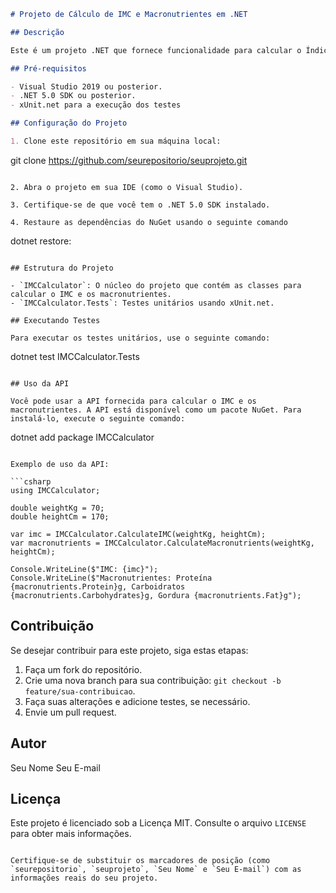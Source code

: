 ```markdown
# Projeto de Cálculo de IMC e Macronutrientes em .NET

## Descrição

Este é um projeto .NET que fornece funcionalidade para calcular o Índice de Massa Corporal (IMC) e os macronutrientes com base nos dados fornecidos. Ele inclui uma API pública que pode ser consumida para realizar esses cálculos.

## Pré-requisitos

- Visual Studio 2019 ou posterior.
- .NET 5.0 SDK ou posterior.
- xUnit.net para a execução dos testes

## Configuração do Projeto

1. Clone este repositório em sua máquina local:
```

git clone https://github.com/seurepositorio/seuprojeto.git

```

2. Abra o projeto em sua IDE (como o Visual Studio).

3. Certifique-se de que você tem o .NET 5.0 SDK instalado.

4. Restaure as dependências do NuGet usando o seguinte comando

```

dotnet restore:

```

## Estrutura do Projeto

- `IMCCalculator`: O núcleo do projeto que contém as classes para calcular o IMC e os macronutrientes.
- `IMCCalculator.Tests`: Testes unitários usando xUnit.net.

## Executando Testes

Para executar os testes unitários, use o seguinte comando:

```

dotnet test IMCCalculator.Tests

```

## Uso da API

Você pode usar a API fornecida para calcular o IMC e os macronutrientes. A API está disponível como um pacote NuGet. Para instalá-lo, execute o seguinte comando:

```

dotnet add package IMCCalculator

````

Exemplo de uso da API:

```csharp
using IMCCalculator;

double weightKg = 70;
double heightCm = 170;

var imc = IMCCalculator.CalculateIMC(weightKg, heightCm);
var macronutrients = IMCCalculator.CalculateMacronutrients(weightKg, heightCm);

Console.WriteLine($"IMC: {imc}");
Console.WriteLine($"Macronutrientes: Proteína {macronutrients.Protein}g, Carboidratos {macronutrients.Carbohydrates}g, Gordura {macronutrients.Fat}g");
````

## Contribuição

Se desejar contribuir para este projeto, siga estas etapas:

1. Faça um fork do repositório.
2. Crie uma nova branch para sua contribuição: `git checkout -b feature/sua-contribuicao`.
3. Faça suas alterações e adicione testes, se necessário.
4. Envie um pull request.

## Autor

Seu Nome
Seu E-mail

## Licença

Este projeto é licenciado sob a Licença MIT. Consulte o arquivo `LICENSE` para obter mais informações.

```

Certifique-se de substituir os marcadores de posição (como `seurepositorio`, `seuprojeto`, `Seu Nome` e `Seu E-mail`) com as informações reais do seu projeto.
```
